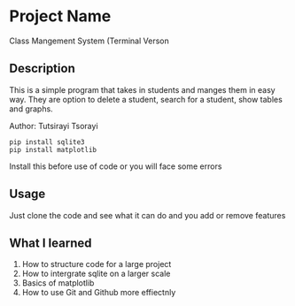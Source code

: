 # Project Name
Class Mangement System (Terminal Verson

## Description
This is a simple program that takes in students and manges them in easy way. They are option to delete a student, search for a student, show tables and graphs.

Author: Tutsirayi Tsorayi

````
pip install sqlite3
pip install matplotlib
````
Install this before use of code or you will face some errors


## Usage

Just clone the code and see what it can do and you add or remove features

## What I learned
1. How to structure code for a large project
2. How to intergrate sqlite on a larger scale
3. Basics of matplotlib
4. How to use Git and Github more effiectnly
